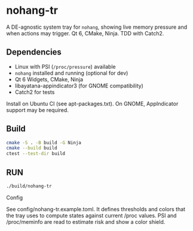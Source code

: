 # nohang-tr

A DE-agnostic system tray for `nohang`, showing live memory pressure and when actions may trigger. Qt 6, CMake, Ninja. TDD with Catch2.

## Dependencies

- Linux with PSI (`/proc/pressure`) available
- `nohang` installed and running (optional for dev)
- Qt 6 Widgets, CMake, Ninja
- libayatana-appindicator3 (for GNOME compatibility)
- Catch2 for tests

Install on Ubuntu CI (see apt-packages.txt). On GNOME, AppIndicator support may be required. 

## Build

```bash
cmake -S . -B build -G Ninja
cmake --build build
ctest --test-dir build
```

## RUN
```bash
./build/nohang-tr
```

Config

See config/nohang-tr.example.toml. It defines thresholds and colors that the tray uses to compute states against current /proc values. PSI and /proc/meminfo are read to estimate risk and show a color shield.
